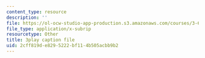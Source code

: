 ```yaml
---
content_type: resource
description: ''
file: https://ol-ocw-studio-app-production.s3.amazonaws.com/courses/3-60-symmetry-structure-and-tensor-properties-of-materials-fall-2005/2cff819de8295222bf114b505acbb9b2_xRWGiK2SMrw.vtt
file_type: application/x-subrip
resourcetype: Other
title: 3play caption file
uid: 2cff819d-e829-5222-bf11-4b505acbb9b2
---
```

